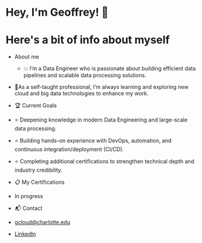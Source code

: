 ﻿# Hey, I'm Geoffrey! :wave:

# Here's a bit of info about myself

* About me
   * :boom: I’m a Data Engineer who is passionate about building efficient data pipelines and scalable data processing solutions.
 * :seedling:As a self-taught professional, I’m always learning and exploring new cloud and big data technologies to enhance my work.

* :trophy: Current Goals
 * :star: Deepening knowledge in modern Data Engineering and large-scale data processing.
 * :star: Building hands-on experience with DevOps, automation, and continuous integration/deployment (CI/CD).
 * :star: Completing additional certifications to strengthen technical depth and industry credibility.

* :clipboard: My Certifications
 * In progress

* :mailbox_with_mail: Contact
 * <a href=gcloud@charlotte.edu>gcloud@charlotte.edu</a>
 * <a href=https://www.linkedin.com/in/geoffrey-cloud-18b107181/>LinkedIn</a> 

